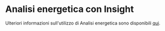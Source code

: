 # Analisi energetica con Insight

Ulteriori informazioni sull'utilizzo di Analisi energetica sono disponibili [qui](https://windows.help.formit.autodesk.com/formit-primer/part-ii/2.9-solar-and-insight-energy-analysis).


